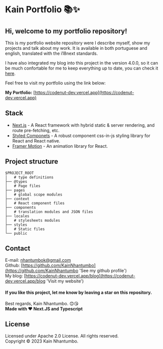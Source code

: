 # Kain Portfolio 📚✨

## Hi, welcome to my portfolio repository!

This is my portfolio website repository were I describe myself, show my projects and talk about my work. It is available in both portuguese and english, translated with the i18next standards.

I have also integrated my blog into this project in the version 4.0.0, so it can be much confortable for me to keep everything up to date, you can check it [here](https://codenut-dev.vercel.app/blog).

Feel free to visit my portfolio using the link below:

**My Portfolio:** [https://codenut-dev.vercel.app](https://codenut-dev.vercel.app)

## Stack

- [Next.js](https://nextjs.org/) - A React framework with hybrid static & server rendering, and route pre-fetching, etc.
- [Styled Componets](https://styled-components.com/) - A robust component css-in-js styling library for React and React native.
- [Framer Motion](https://www.framer.com/motion/) - An animation library for React.

## Project structure

```
$PROJECT_ROOT
│   # type definitions
├── @types
│   # Page files
├── pages
│   # global scope modules
├── context
│   # React component files
├── components
│   # translation modules and JSON files
├── locales
│   # stylesheets modules
├── styles
│   # Static files
└── public
```

## Contact

E-mail: [nhantumbok@gmail.com](nhantumbok@gmail.com 'Send an e-mail')\
Github: [https://github.com/KainNhantumbo](https://github.com/KainNhantumbo 'See my github profile')  
My blog: [https://codenut-dev.vercel.app/blog](https://codenut-dev.vercel.app/blog 'Visit my website')


#### If you like this project, let me know by leaving a star on this repository.

Best regards, Kain Nhantumbo. 😊😘\
**Made with ❤ Next.JS and Typescript**


## License

Licensed under Apache 2.0 License. All rights reserved.\
Copyright &copy; 2023 Kain Nhantumbo.


